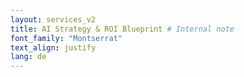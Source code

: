 ```yaml
---
layout: services_v2
title: AI Strategy & ROI Blueprint # Internal note
font_family: "Montserrat"
text_align: justify
lang: de
---
```

